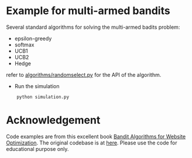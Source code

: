 
# Example for multi-armed bandits

Several standard algorithms for solving the multi-armed badits problem:

* epsilon-greedy
* softmax
* UCB1
* UCB2
* Hedge

refer to [algorithms/randomselect.py](algorithms/randomselect.py) for the API of the algorithm. 

* Run the simulation
```
    python simulation.py
```






# Acknowledgement

Code examples are from this excellent book [Bandit Algorithms for Website Optimization](http://shop.oreilly.com/product/0636920027393.do). The original codebase is at [here](https://github.com/johnmyleswhite/BanditsBook). Please use the code for educational purpose only. 
